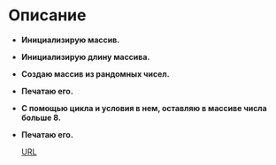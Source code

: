 # Описание

+ **Инициализирую массив.**
+ **Инициализирую длину массива.**
+ **Создаю массив из рандомных чисел.**
+ **Печатаю его.**
+ **С помощью цикла и условия в нем, оставляю в массиве числа больше 8.**
+ **Печатаю его.**

    [URL](https://github.com/hott22/HelloCode-1/blob/main/Practicum/README.md)


